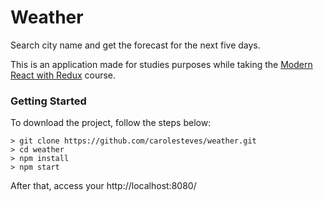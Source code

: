 # Weather

Search city name and get the forecast for the next five days.

This is an application made for studies purposes while taking the [Modern React with Redux](https://www.udemy.com/react-redux/learn/v4/overview) course.

### Getting Started

To download the project, follow the steps below:

```
> git clone https://github.com/carolesteves/weather.git
> cd weather
> npm install
> npm start
```

After that, access your http://localhost:8080/
